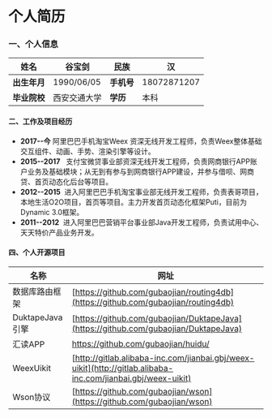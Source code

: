 # 个人简历

<a name="q2YWI"></a>
### 一、个人信息
| **姓名** | 谷宝剑 | **民族** | 汉 |
| --- | --- | --- | --- |
| **出生年月** | 1990/06/05 | **手机号** | 18072871207 |
| **毕业院校** | 西安交通大学 | **学历** | 本科 |

<a name="sUNhs"></a>
#### 二、工作及项目经历

- **2017--今**     阿里巴巴手机淘宝Weex 资深无线开发工程师，负责Weex整体基础交互组件、动画、手势、渲染引擎等设计。
- **2015--2017**   支付宝微贷事业部资深无线开发工程师，负责网商银行APP账户业务及基础模块；从无到有参与到网商银行APP建设，并参与借呗、网商贷、首页动态化后台等项目。
- **2012--2015**  进入阿里巴巴手机淘宝事业部无线开发工程师，负责表哥项目，本地生活O2O项目，首页等项目。主力开发首页动态化框架Puti，目前为Dynamic 3.0框架。
- **2011--2012**  进入阿里巴巴营销平台事业部Java开发工程师，负责试用中心、天天特价产品业务开发。
<a name="LNpyF"></a>

#### 四、个人开源项目
| **名称** | 网址 |
| --- | --- |
| 数据库路由框架  | [https://github.com/gubaojian/routing4db](https://github.com/gubaojian/routing4db) |
| DuktapeJava引擎 | [https://github.com/gubaojian/DuktapeJava](https://github.com/gubaojian/DuktapeJava) |
| 汇读APP | https://github.com/gubaojian/huidu/ |
| WeexUikit | [http://gitlab.alibaba-inc.com/jianbai.gbj/weex-uikit](http://gitlab.alibaba-inc.com/jianbai.gbj/weex-uikit) |
| Wson协议 | [https://github.com/gubaojian/wson](https://github.com/gubaojian/wson) |
